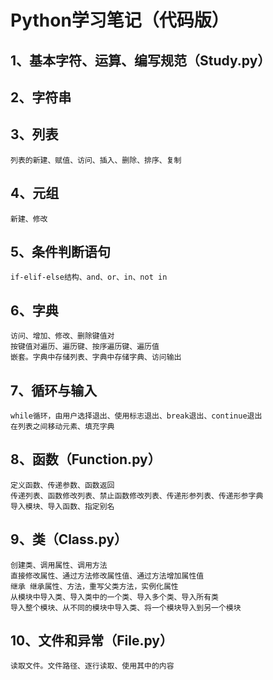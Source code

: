 # Python学习笔记（代码版）
## 1、基本字符、运算、编写规范（Study.py）
## 2、字符串
## 3、列表
    列表的新建、赋值、访问、插入、删除、排序、复制
## 4、元组
    新建、修改
## 5、条件判断语句
    if-elif-else结构、and、or、in、not in
## 6、字典
    访问、增加、修改、删除键值对
    按键值对遍历、遍历键、按序遍历键、遍历值
    嵌套。字典中存储列表、字典中存储字典、访问输出
## 7、循环与输入
    while循环，由用户选择退出、使用标志退出、break退出、continue退出
    在列表之间移动元素、填充字典
## 8、函数（Function.py）
    定义函数、传递参数、函数返回
    传递列表、函数修改列表、禁止函数修改列表、传递形参列表、传递形参字典
    导入模块、导入函数、指定别名
## 9、类（Class.py）
    创建类、调用属性、调用方法
    直接修改属性、通过方法修改属性值、通过方法增加属性值
    继承 继承属性、方法，重写父类方法，实例化属性
    从模块中导入类、导入类中的一个类、导入多个类、导入所有类
    导入整个模块、从不同的模块中导入类、将一个模块导入到另一个模块
## 10、文件和异常（File.py）
    读取文件。文件路径、逐行读取、使用其中的内容